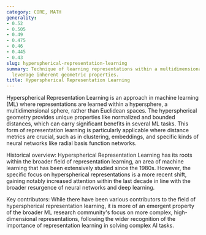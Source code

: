```yaml
---
category: CORE, MATH
generality:
- 0.52
- 0.505
- 0.49
- 0.475
- 0.46
- 0.445
- 0.43
slug: hyperspherical-representation-learning
summary: Technique of learning representations within a multidimensional sphere to
  leverage inherent geometric properties.
title: Hyperspherical Representation Learning
---
```


Hyperspherical Representation Learning is an approach in machine learning (ML) where representations are learned within a hypersphere, a multidimensional sphere, rather than Euclidean spaces. The hyperspherical geometry provides unique properties like normalized and bounded distances, which can carry significant benefits in several ML tasks. This form of representation learning is particularly applicable where distance metrics are crucial, such as in clustering, embeddings, and specific kinds of neural networks like radial basis function networks.

Historical overview: Hyperspherical Representation Learning has its roots within the broader field of representation learning, an area of machine learning that has been extensively studied since the 1980s. However, the specific focus on hyperspherical representations is a more recent shift, gaining notably increased attention within the last decade in line with the broader resurgence of neural networks and deep learning.

Key contributors: While there have been various contributors to the field of hyperspherical representation learning, it is more of an emergent property of the broader ML research community's focus on more complex, high-dimensional representations, following the wider recognition of the importance of representation learning in solving complex AI tasks.